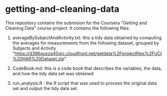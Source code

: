 getting-and-cleaning-data
=========================

This repository contains the submision for the Coursera "Getting and Cleaning Data" course project.  It contains the following files:

1. averageBySubjectAndActivity.txt: this a tidy data obtained by computing the averages for measurements from the following dataset, grouped by Subjects and Activity
"https://d396qusza40orc.cloudfront.net/getdata%2Fprojectfiles%2FUCI%20HAR%20Dataset.zip"

2. CodeBook.md: this is a code book that describes the variables, the data, and how the tidy data set was obtained

3. run_analysis.R : the R script that was used to process the original data set and output the tidy data set.


